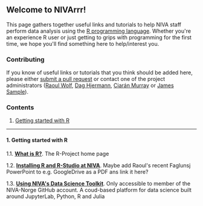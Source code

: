 ## Welcome to NIVArrr!

This page gathers together useful links and tutorials to help NIVA staff perform data analysis using the [R programming language](https://www.r-project.org/about.html). Whether you're an experience R user or just getting to grips with programming for the first time, we hope you'll find something here to help/interest you.

### Contributing

If you know of useful links or tutorials that you think should be added here, please either [submit a pull request](https://github.com/NIVANorge/NIVArrr/pulls) or contact one of the project administrators ([Raoul Wolf](mailto:Raoul.Wolf@niva.no), [Dag Hjermann](mailto:Dag.Hjermann@niva.no), [Ciarán Murray](mailto:CJM@niva-dk.dk) or [James Sample](mailto:james.sample@niva.no)).

### Contents

 1. [Getting started with R](https://github.com/NIVANorge/NIVArrr/blob/master/README.md#1-getting-started-with-r)
 
 ___

#### 1. Getting started with R

 1.1. **[What is R?](https://www.r-project.org/about.html)**. The R-Project home page
 
 1.2. **[Installing R and R-Studio at NIVA]()**. Maybe add Raoul's recent Faglunsj PowerPoint to e.g. GoogleDrive as a PDF ans link it here?
 
 1.3. **[Using NIVA's Data Science Toolkit](https://github.com/NIVANorge/niva_datasci_toolkit)**. Only accessible to member of the NIVA-Norge GitHub account. A coud-based platform for data science built around JupyterLab, Python, R and Julia
